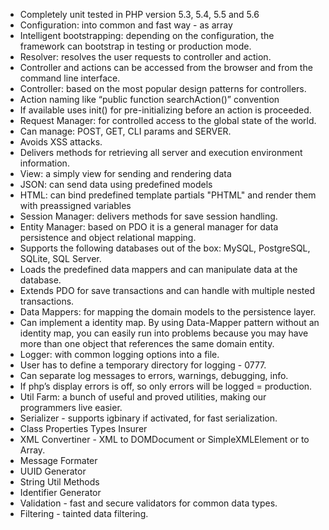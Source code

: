 - Completely unit tested in PHP version 5.3, 5.4, 5.5 and 5.6
- Configuration: into common and fast way - as array
- Intelligent bootstrapping: depending on the configuration, the framework can bootstrap in testing or production mode.
- Resolver: resolves the user requests to controller and action.
- Controller and actions can be accessed from the browser and from the command line interface.
- Controller:  based on the most popular design patterns for controllers.
 - Action naming like “public function searchAction()” convention
 - If available uses init() for pre-initializing before an action is proceeded.
- Request Manager: for controlled access to the global state of the world.
 - Can manage: POST, GET, CLI params and SERVER.
 - Avoids XSS attacks.
 - Delivers methods for retrieving all server and execution environment information.
- View: a simply view for sending and rendering data
 - JSON: can send data using predefined models
 - HTML: can bind predefined template partials "PHTML" and render them with preassigned variables
- Session Manager: delivers methods for save session handling.
- Entity Manager: based on PDO it is a general manager for data persistence and object relational mapping.
 - Supports the following databases out of the box: MySQL, PostgreSQL, SQLite, SQL Server.
 - Loads the predefined data mappers and can manipulate data at the database.
 - Extends PDO for save transactions and can handle with multiple nested transactions.
- Data Mappers: for mapping the domain models to the persistence layer.
 - Can implement a identity map. By using Data-Mapper pattern without an identity map, you can easily run into problems because you may have more than one object that references the same domain entity.
- Logger: with common logging options into a file.
 - User has to define a temporary directory for logging - 0777.
 - Can separate log messages to errors, warnings, debugging, info.
 - If php’s display errors is off, so only errors will be logged = production.
- Util Farm: a bunch of useful and proved utilities, making our programmers live easier.
 - Serializer - supports igbinary if activated, for fast serialization.
 - Class Properties Types Insurer
 - XML Convertiner - XML to DOMDocument or SimpleXMLElement or to Array.
 - Message Formater
 - UUID Generator
 - String Util Methods
 - Identifier Generator
 - Validation - fast and secure validators for common data types.
 - Filtering - tainted data filtering.
